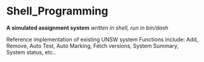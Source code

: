 # Shell_Programming

**A simulated assignment system**
_written in shell, run in bin/dash_

Reference implementation of existing UNSW system
Functions include: Add, Remove, Auto Test, Auto Marking, Fetch versions, System Summary, System status, etc..



